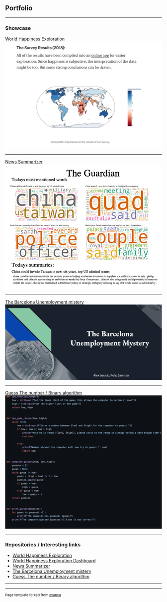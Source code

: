 ## Portfolio

---

### Showcase  

[World Happiness Exploration](https://alex-jurado.medium.com/brief-exploration-on-world-happiness-a9ee5dc061ca)
<img src="images/Screenshot 2021-03-14 at 20.54.01.png"/>

---
[News Summarizer](/pdf/Daily_Report.pdf)
<img src="images/Screenshot 2021-03-14 at 20.58.05.png"/>

---
[The Barcelona Unemployment mistery](https://docs.google.com/presentation/d/1vyFAfJ942_LL3OzIL6IDuPePlSYvXTUKddT0wSBAVE8/edit?usp=sharing)
<img src="images/Screenshot 2021-03-15 at 15.03.30.png"/>

---

[Guess The number / Binary algorithm](/sample_page)
<img src="images/Screenshot 2021-03-15 at 15.07.09.png"/>

---

### Repositories / Interesting links

- [World Happiness Exploration](https://github.com/Stereo-Alex/Project-Week-5-Your-Own-Project/)
- [World Happiness Exploration Dashboard](https://interactive-dash-ironhack.herokuapp.com/)
- [News Summarizer](https://github.com/Stereo-Alex/Project-Week-8-Final-Project)
- [The Barcelona Unemployment mistery](https://github.com/Stereo-Alex/Project-Week-2-Barcelona)
- [Guess The number / Binary algorithm](https://github.com/Stereo-Alex/Project-Week-1-Build-Your-Own-Game)

---




---
<p style="font-size:11px">Page template forked from <a href="https://github.com/evanca/quick-portfolio">evanca</a></p>
<!-- Remove above link if you don't want to attibute -->
